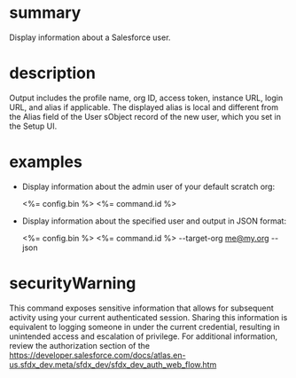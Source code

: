 # summary

Display information about a Salesforce user.

# description

Output includes the profile name, org ID, access token, instance URL, login URL, and alias if applicable. The displayed alias is local and different from the Alias field of the User sObject record of the new user, which you set in the Setup UI.

# examples

- Display information about the admin user of your default scratch org:

  <%= config.bin %> <%= command.id %>

- Display information about the specified user and output in JSON format:

  <%= config.bin %> <%= command.id %> --target-org me@my.org --json

# securityWarning

This command exposes sensitive information that allows for subsequent activity using your current authenticated session.
Sharing this information is equivalent to logging someone in under the current credential, resulting in unintended
access and escalation of privilege.
For additional information, review the authorization section of
the https://developer.salesforce.com/docs/atlas.en-us.sfdx_dev.meta/sfdx_dev/sfdx_dev_auth_web_flow.htm
